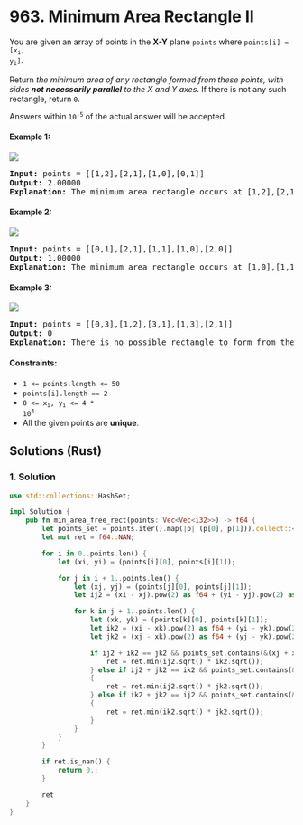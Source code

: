 # 963. Minimum Area Rectangle II
You are given an array of points in the **X-Y** plane `points` where <code>points[i] = [x<sub>i</sub>, y<sub>i</sub>]</code>.

Return *the minimum area of any rectangle formed from these points, with sides **not necessarily parallel** to the X and Y axes*. If there is not any such rectangle, return `0`.

Answers within <code>10<sup>-5</sup></code> of the actual answer will be accepted.

#### Example 1:
![](https://assets.leetcode.com/uploads/2018/12/21/1a.png)
<pre>
<strong>Input:</strong> points = [[1,2],[2,1],[1,0],[0,1]]
<strong>Output:</strong> 2.00000
<strong>Explanation:</strong> The minimum area rectangle occurs at [1,2],[2,1],[1,0],[0,1], with an area of 2.
</pre>

#### Example 2:
![](https://assets.leetcode.com/uploads/2018/12/22/2.png)
<pre>
<strong>Input:</strong> points = [[0,1],[2,1],[1,1],[1,0],[2,0]]
<strong>Output:</strong> 1.00000
<strong>Explanation:</strong> The minimum area rectangle occurs at [1,0],[1,1],[2,1],[2,0], with an area of 1.
</pre>

#### Example 3:
![](https://assets.leetcode.com/uploads/2018/12/22/3.png)
<pre>
<strong>Input:</strong> points = [[0,3],[1,2],[3,1],[1,3],[2,1]]
<strong>Output:</strong> 0
<strong>Explanation:</strong> There is no possible rectangle to form from these points.
</pre>

#### Constraints:
* `1 <= points.length <= 50`
* `points[i].length == 2`
* <code>0 <= x<sub>i</sub>, y<sub>i</sub> <= 4 * 10<sup>4</sup></code>
* All the given points are **unique**.

## Solutions (Rust)

### 1. Solution
```Rust
use std::collections::HashSet;

impl Solution {
    pub fn min_area_free_rect(points: Vec<Vec<i32>>) -> f64 {
        let points_set = points.iter().map(|p| (p[0], p[1])).collect::<HashSet<_>>();
        let mut ret = f64::NAN;

        for i in 0..points.len() {
            let (xi, yi) = (points[i][0], points[i][1]);

            for j in i + 1..points.len() {
                let (xj, yj) = (points[j][0], points[j][1]);
                let ij2 = (xi - xj).pow(2) as f64 + (yi - yj).pow(2) as f64;

                for k in j + 1..points.len() {
                    let (xk, yk) = (points[k][0], points[k][1]);
                    let ik2 = (xi - xk).pow(2) as f64 + (yi - yk).pow(2) as f64;
                    let jk2 = (xj - xk).pow(2) as f64 + (yj - yk).pow(2) as f64;

                    if ij2 + ik2 == jk2 && points_set.contains(&(xj + xk - xi, yj + yk - yi)) {
                        ret = ret.min(ij2.sqrt() * ik2.sqrt());
                    } else if ij2 + jk2 == ik2 && points_set.contains(&(xi + xk - xj, yi + yk - yj))
                    {
                        ret = ret.min(ij2.sqrt() * jk2.sqrt());
                    } else if ik2 + jk2 == ij2 && points_set.contains(&(xi + xj - xk, yi + yj - yk))
                    {
                        ret = ret.min(ik2.sqrt() * jk2.sqrt());
                    }
                }
            }
        }

        if ret.is_nan() {
            return 0.;
        }

        ret
    }
}
```
